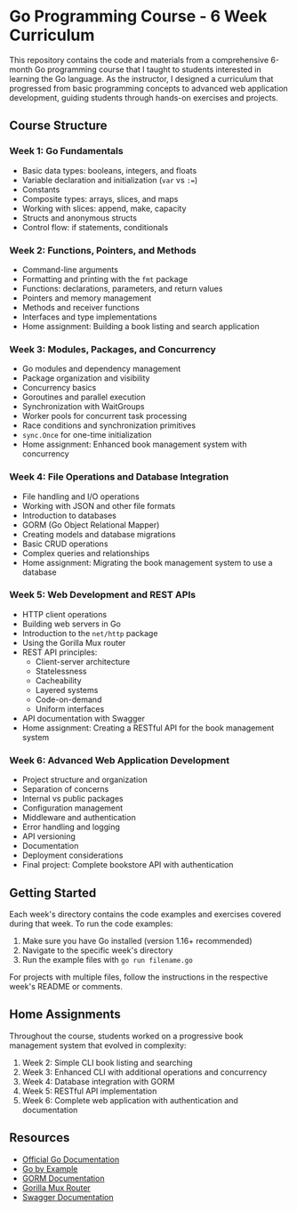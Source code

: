 # Go Programming Course - 6 Week Curriculum

This repository contains the code and materials from a comprehensive 6-month Go programming course that I taught to students interested in learning the Go language. As the instructor, I designed a curriculum that progressed from basic programming concepts to advanced web application development, guiding students through hands-on exercises and projects.

## Course Structure

### Week 1: Go Fundamentals
- Basic data types: booleans, integers, and floats
- Variable declaration and initialization (`var` vs `:=`)
- Constants
- Composite types: arrays, slices, and maps
- Working with slices: append, make, capacity
- Structs and anonymous structs
- Control flow: if statements, conditionals

### Week 2: Functions, Pointers, and Methods
- Command-line arguments
- Formatting and printing with the `fmt` package
- Functions: declarations, parameters, and return values
- Pointers and memory management
- Methods and receiver functions
- Interfaces and type implementations
- Home assignment: Building a book listing and search application

### Week 3: Modules, Packages, and Concurrency
- Go modules and dependency management
- Package organization and visibility
- Concurrency basics
- Goroutines and parallel execution
- Synchronization with WaitGroups
- Worker pools for concurrent task processing
- Race conditions and synchronization primitives
- `sync.Once` for one-time initialization
- Home assignment: Enhanced book management system with concurrency

### Week 4: File Operations and Database Integration
- File handling and I/O operations
- Working with JSON and other file formats
- Introduction to databases
- GORM (Go Object Relational Mapper)
- Creating models and database migrations
- Basic CRUD operations
- Complex queries and relationships
- Home assignment: Migrating the book management system to use a database

### Week 5: Web Development and REST APIs
- HTTP client operations
- Building web servers in Go
- Introduction to the `net/http` package
- Using the Gorilla Mux router
- REST API principles:
  - Client-server architecture
  - Statelessness
  - Cacheability
  - Layered systems
  - Code-on-demand
  - Uniform interfaces
- API documentation with Swagger
- Home assignment: Creating a RESTful API for the book management system

### Week 6: Advanced Web Application Development
- Project structure and organization
- Separation of concerns
- Internal vs public packages
- Configuration management
- Middleware and authentication
- Error handling and logging
- API versioning
- Documentation
- Deployment considerations
- Final project: Complete bookstore API with authentication

## Getting Started

Each week's directory contains the code examples and exercises covered during that week. To run the code examples:

1. Make sure you have Go installed (version 1.16+ recommended)
2. Navigate to the specific week's directory
3. Run the example files with `go run filename.go`

For projects with multiple files, follow the instructions in the respective week's README or comments.

## Home Assignments

Throughout the course, students worked on a progressive book management system that evolved in complexity:

1. Week 2: Simple CLI book listing and searching
2. Week 3: Enhanced CLI with additional operations and concurrency
3. Week 4: Database integration with GORM
4. Week 5: RESTful API implementation
5. Week 6: Complete web application with authentication and documentation

## Resources

- [Official Go Documentation](https://golang.org/doc/)
- [Go by Example](https://gobyexample.com/)
- [GORM Documentation](https://gorm.io/docs/)
- [Gorilla Mux Router](https://github.com/gorilla/mux)
- [Swagger Documentation](https://swagger.io/docs/)
